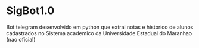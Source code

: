 # SigBot1.0
Bot telegram desenvolvido em python que extrai notas e historico de alunos cadastrados no Sistema academico da Universidade Estadual do Maranhao (nao oficial)

